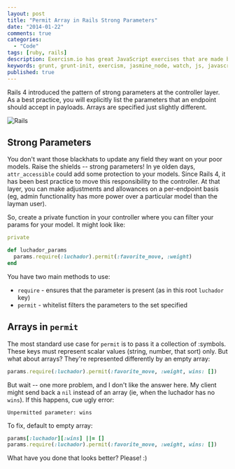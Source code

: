 ```yaml
---
layout: post
title: "Permit Array in Rails Strong Parameters"
date: "2014-01-22"
comments: true
categories:
  - "Code"
tags: [ruby, rails]
description: Exercism.io has great JavaScript exercises that are made better by a better test runner.  Use grunt-init to set up.
keywords: grunt, grunt-init, exercism, jasmine_node, watch, js, javascript
published: true
---
```


Rails 4 introduced the pattern of strong parameters at the controller layer.  As a best practice, you will explicitly list the parameters that an endpoint should accept in payloads.  Arrays are specified just slightly different.

![Rails](http://i.imgur.com/XOUecnw.jpg)

<!--more-->

## Strong Parameters

You don't want those blackhats to update any field they want on your poor models.  Raise the shields -- strong parameters!  In ye olden days, `attr_accessible` could add some protection to your models.  Since Rails 4, it has been best practice to move this responsibility to the controller.  At that layer, you can make adjustments and allowances on a per-endpoint basis (eg, admin functionality has more power over a particular model than the layman user).

So, create a private function in your controller where you can filter your params for your model.  It might look like:

```ruby
private

def luchador_params
  params.require(:luchador).permit(:favorite_move, :weight)
end
```

You have two main methods to use:

- `require` - ensures that the parameter is present (as in this root `luchador` key)
- `permit` - whitelist filters the parameters to the set specified

## Arrays in `permit`

The most standard use case for `permit` is to pass it a collection of :symbols.  These keys must represent scalar values (string, number, that sort) only.  But what about arrays?  They're represented differently by an empty array:

```ruby
params.require(:luchador).permit(:favorite_move, :weight, wins: [])
```

But wait -- one more problem, and I don't like the answer here.  My client might send back a `nil` instead of an array (ie, when the luchador has no `wins`).  If this happens, cue ugly error:

```text
Unpermitted parameter: wins
```

To fix, default to empty array:

```ruby
params[:luchador][:wins] ||= []
params.require(:luchador).permit(:favorite_move, :weight, wins: [])
```

What have you done that looks better?  Please! :)

